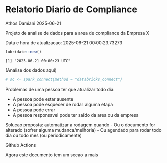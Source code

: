 # Relatorio Diario de Compliance
Athos Damiani
2025-06-21

Projeto de analise de dados para a area de compliance da Empresa X

Data e hora de atualizacao: 2025-06-21 00:00:23.73273

``` r
lubridate::now()
```

    [1] "2025-06-21 00:00:23 UTC"

(Analise dos dados aqui)

``` r
# sc <- spark_connect(method = "databricks_connect")
```

Problemas de uma pessoa ter que atualizar todo dia:

-   A pessoa pode estar ausente
-   A pessoa pode esquecer de rodar alguma etapa
-   A pessoa pode errar
-   A pessoa responsavel pode ter saido da area ou da empresa

Solucao proposta: automatizar a rodagem quando - Ou o documento for
alterado (sofrer alguma mudanca/melhoria) - Ou agendado para rodar todo
dia ou todo mes (ou periodicamente)

Github Actions

Agora este documento tem um secao a mais
